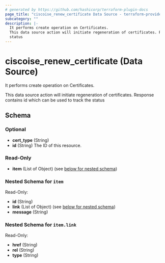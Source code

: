 ```yaml
---
# generated by https://github.com/hashicorp/terraform-plugin-docs
page_title: "ciscoise_renew_certificate Data Source - terraform-provider-ciscoise"
subcategory: ""
description: |-
  It performs create operation on Certificates.
  This data source action will initiate regeneration of certificates. Response contains id which can be used to track the
  status
---
```


# ciscoise_renew_certificate (Data Source)

It performs create operation on Certificates.

This data source action will initiate regeneration of certificates. Response contains id which can be used to track the
status



<!-- schema generated by tfplugindocs -->
## Schema

### Optional

- **cert_type** (String)
- **id** (String) The ID of this resource.

### Read-Only

- **item** (List of Object) (see [below for nested schema](#nestedatt--item))

<a id="nestedatt--item"></a>
### Nested Schema for `item`

Read-Only:

- **id** (String)
- **link** (List of Object) (see [below for nested schema](#nestedobjatt--item--link))
- **message** (String)

<a id="nestedobjatt--item--link"></a>
### Nested Schema for `item.link`

Read-Only:

- **href** (String)
- **rel** (String)
- **type** (String)


